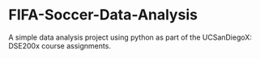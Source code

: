 # FIFA-Soccer-Data-Analysis
A simple data analysis project using python as part of the UCSanDiegoX: DSE200x course assignments.

